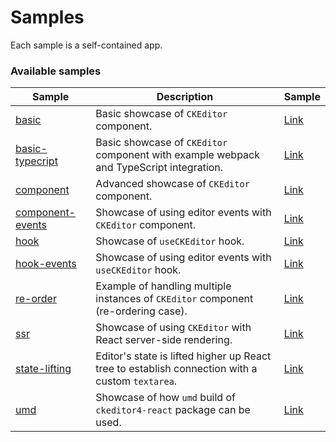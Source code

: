 # Samples

Each sample is a self-contained app.

### Available samples

| Sample                               | Description                                                                                     | Sample                                                                                     |
| ------------------------------------ | ----------------------------------------------------------------------------------------------- | ------------------------------------------------------------------------------------------ |
| [basic](basic)                       | Basic showcase of `CKEditor` component.                                                         | [Link](https://githubbox.com/ckeditor/ckeditor4-react/tree/master/samples/basic)            |
| [basic-typecript](basic-typecript)   | Basic showcase of `CKEditor` component with example webpack and TypeScript integration.         | [Link](https://githubbox.com/ckeditor/ckeditor4-react/tree/master/samples/basic-typescript) |
| [component](component)               | Advanced showcase of `CKEditor` component.                                                      | [Link](https://githubbox.com/ckeditor/ckeditor4-react/tree/master/samples/component)        |
| [component-events](component-events) | Showcase of using editor events with `CKEditor` component.                                      | [Link](https://githubbox.com/ckeditor/ckeditor4-react/tree/master/samples/component-events) |
| [hook](hook)                         | Showcase of `useCKEditor` hook.                                                                 | [Link](https://githubbox.com/ckeditor/ckeditor4-react/tree/master/samples/hook)             |
| [hook-events](hook-events)           | Showcase of using editor events with `useCKEditor` hook.                                        | [Link](https://githubbox.com/ckeditor/ckeditor4-react/tree/master/samples/hook-events)      |
| [re-order](re-order)                 | Example of handling multiple instances of `CKEditor` component (re-ordering case).              | [Link](https://githubbox.com/ckeditor/ckeditor4-react/tree/master/samples/re-order)         |
| [ssr](ssr)                           | Showcase of using `CKEditor` with React server-side rendering.                                  | [Link](https://githubbox.com/ckeditor/ckeditor4-react/tree/master/samples/ssr)              |
| [state-lifting](state-lifting)       | Editor's state is lifted higher up React tree to establish connection with a custom `textarea`. | [Link](https://githubbox.com/ckeditor/ckeditor4-react/tree/master/samples/state-lifting)    |
| [umd](umd)                           | Showcase of how `umd` build of `ckeditor4-react` package can be used.                           | [Link](https://githubbox.com/ckeditor/ckeditor4-react/tree/master/samples/umd)              |
